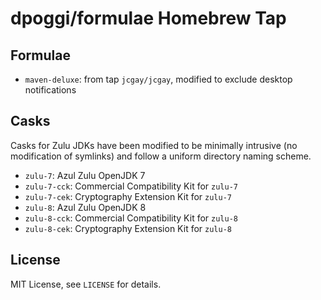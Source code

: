 # dpoggi/formulae Homebrew Tap

## Formulae

* `maven-deluxe`: from tap `jcgay/jcgay`, modified to exclude desktop notifications

## Casks

Casks for Zulu JDKs have been modified to be minimally intrusive (no modification of symlinks) and follow a uniform directory naming scheme.

* `zulu-7`: Azul Zulu OpenJDK 7
* `zulu-7-cck`: Commercial Compatibility Kit for `zulu-7`
* `zulu-7-cek`: Cryptography Extension Kit for `zulu-7`
* `zulu-8`: Azul Zulu OpenJDK 8
* `zulu-8-cck`: Commercial Compatibility Kit for `zulu-8`
* `zulu-8-cek`: Cryptography Extension Kit for `zulu-8`

## License

MIT License, see `LICENSE` for details.
